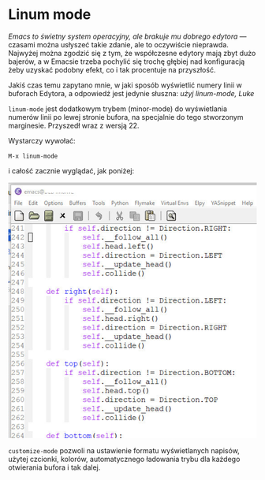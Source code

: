 # Linum mode
_Emacs to świetny system operacyjny, ale brakuje mu dobrego edytora_ — czasami można usłyszeć takie zdanie, ale to oczywiście nieprawda. Najwyżej można zgodzić się z tym, że współczesne edytory mają zbyt dużo bajerów, a w Emacsie trzeba pochylić się trochę głębiej nad konfiguracją żeby uzyskać podobny efekt, co i tak procentuje na przyszłość.

Jakiś czas temu zapytano mnie, w jaki sposób wyświetlić numery linii w buforach Edytora, a odpowiedź jest jedynie słuszna: _użyj linum-mode, Luke_

`linum-mode` jest dodatkowym trybem (minor-mode) do wyświetlania numerów linii po lewej stronie bufora, na specjalnie do tego stworzonym marginesie. Przyszedł wraz z wersją 22.

Wystarczy wywołać:

```elisp
M-x linum-mode
```

i całość zacznie wyglądać, jak poniżej:

![emacs-linum-mode](images/emacs-linum-mode.jpg)

`customize-mode` pozwoli na ustawienie formatu wyświetlanych napisów, użytej czcionki, kolorów, automatycznego ładowania trybu dla każdego otwierania bufora i tak dalej.